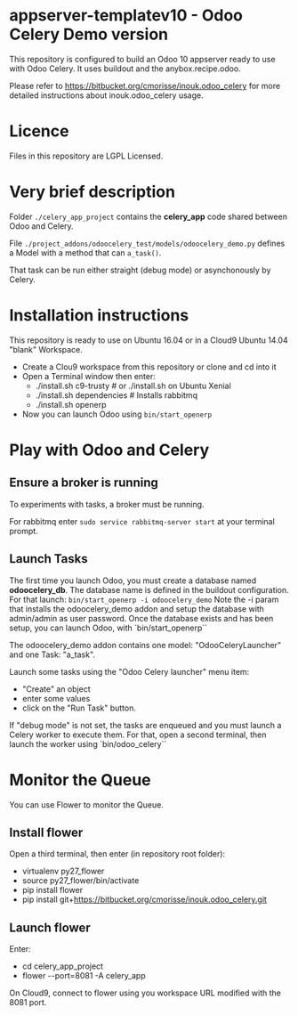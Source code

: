 # appserver-templatev10 - Odoo Celery Demo version

This repository is configured to build an Odoo 10 appserver ready to use with Odoo Celery.
It uses buildout and the anybox.recipe.odoo.

Please refer to https://bitbucket.org/cmorisse/inouk.odoo_celery for more detailed 
instructions about inouk.odoo_celery usage.

# Licence

Files in this repository are LGPL Licensed.

# Very brief description

Folder `./celery_app_project` contains the **celery_app** code shared between Odoo and Celery.

File `./project_addons/odoocelery_test/models/odoocelery_demo.py` defines a Model with a method
that can `a_task()`.

That task can be run either straight (debug mode) or asynchonously by Celery.

# Installation instructions

This repository is ready to use on Ubuntu 16.04 or in a Cloud9 Ubuntu 14.04 "blank" Workspace.

* Create a Clou9 workspace from this repository or clone and cd into it
* Open a Terminal window then enter:
  *  ./install.sh c9-trusty       # or ./install.sh on Ubuntu Xenial
  *  ./install.sh dependencies    # Installs rabbitmq
  *  ./install.sh openerp
* Now you can launch Odoo using `bin/start_openerp`

# Play with Odoo and Celery

## Ensure a broker is running

To experiments with tasks, a broker must be running. 

For rabbitmq enter `sudo service rabbitmq-server start` at your terminal prompt.

## Launch Tasks

The first time you launch Odoo, you must create a database named **odoocelery_db**. 
The database name is defined in the buildout configuration.
For that launch: `bin/start_openerp -i odoocelery_demo`
Note the -i param that installs the odoocelery_demo addon and setup the database with 
admin/admin as user password.
Once the database exists and has been setup, you can launch Odoo, with `bin/start_openerp``

The odoocelery_demo addon contains one model: "OdooCeleryLauncher" and one Task: "a_task".

Launch some tasks using the "Odoo Celery launcher" menu item:

* "Create" an object 
* enter some values 
* click on the "Run Task" button. 

If "debug mode" is not set, the tasks are enqueued and you must launch a Celery worker to execute 
them. For that, open a second terminal, then launch the worker using `bin/odoo_celery``

# Monitor the Queue

You can use Flower to monitor the Queue.

## Install flower

Open a third terminal, then enter (in repository root folder):

* virtualenv py27_flower
* source py27_flower/bin/activate
* pip install flower
* pip install git+https://bitbucket.org/cmorisse/inouk.odoo_celery.git

## Launch flower

Enter:

* cd celery_app_project
* flower --port=8081 -A celery_app 

On Cloud9, connect to flower using you workspace URL modified with the 8081 port.










